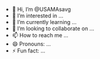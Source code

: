 - 👋 Hi, I’m @USAMAsavg
- 👀 I’m interested in ...
- 🌱 I’m currently learning ...
- 💞️ I’m looking to collaborate on ...
- 📫 How to reach me ...
- 😄 Pronouns: ...
- ⚡ Fun fact: ...

<!---
USAMAsavg/USAMAsavg is a ✨ special ✨ repository because its `README.md` (this file) appears on your GitHub profile.
You can click the Preview link to take a look at your changes.
--->
